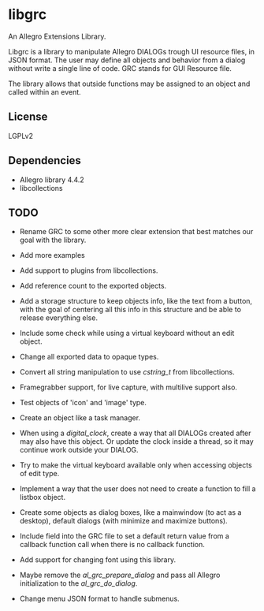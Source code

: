# libgrc

An Allegro Extensions Library.

Libgrc is a library to manipulate Allegro DIALOGs trough UI resource files,
in JSON format. The user may define all objects and behavior from a dialog
without write a single line of code. GRC stands for GUI Resource file.

The library allows that outside functions may be assigned to an object and
called within an event.

## License

LGPLv2

## Dependencies

* Allegro library 4.4.2
* libcollections

## TODO

* Rename GRC to some other more clear extension that best matches our goal
  with the library.

* Add more examples

* Add support to plugins from libcollections.

* Add reference count to the exported objects.

* Add a storage structure to keep objects info, like the text from a button,
  with the goal of centering all this info in this structure and be able to
  release everything else.

* Include some check while using a virtual keyboard without an edit object.

* Change all exported data to opaque types.

* Convert all string manipulation to use *cstring_t* from libcollections.

* Framegrabber support, for live capture, with multilive support also.

* Test objects of 'icon' and 'image' type.

* Create an object like a task manager.

* When using a *digital_clock*, create a way that all DIALOGs created after
  may also have this object. Or update the clock inside a thread, so it may
  continue work outside your DIALOG.

* Try to make the virtual keyboard available only when accessing objects of
  edit type.

* Implement a way that the user does not need to create a function to
  fill a listbox object.

* Create some objects as dialog boxes, like a mainwindow (to act as a desktop),
  default dialogs (with minimize and maximize buttons).

* Include field into the GRC file to set a default return value from a callback
  function call when there is no callback function.

* Add support for changing font using this library.

* Maybe remove the *al_grc_prepare_dialog* and pass all Allegro initialization
  to the *al_grc_do_dialog*.

* Change menu JSON format to handle submenus.

